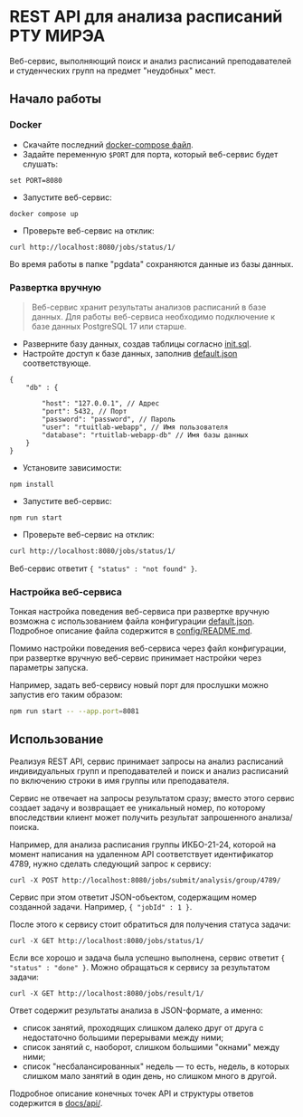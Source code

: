 # REST API для анализа расписаний РТУ МИРЭА

Веб-сервис, выполняющий поиск и анализ расписаний преподавателей и студенческих групп на предмет "неудобных" мест.

## Начало работы

### Docker

* Скачайте последний [docker-compose файл](./compose.yaml).
* Задайте переменную `$PORT` для порта, который веб-сервис будет слушать:
```
set PORT=8080
```
* Запустите веб-сервис:
```
docker compose up
```
* Проверьте веб-сервис на отклик:
```
curl http://localhost:8080/jobs/status/1/
```

Во время работы в папке "pgdata" сохраняются данные из базы данных.

### Развертка вручную

> Веб-сервис хранит результаты анализов расписаний в базе данных. Для работы веб-сервиса необходимо подключение к базе данных PostgreSQL 17 или старше.

* Разверните базу данных, создав таблицы согласно [init.sql](./init.sql).
* Настройте доступ к базе данных, заполнив [default.json](./config/default.json) соответствующе.
```jsonc
{
    "db" : {

        "host": "127.0.0.1", // Адрес
        "port": 5432, // Порт
        "password": "password", // Пароль
        "user": "rtuitlab-webapp", // Имя пользователя
        "database": "rtuitlab-webapp-db" // Имя базы данных
    }
}
```
* Установите зависимости:
```
npm install
```
* Запустите веб-сервис:
```
npm run start
```
* Проверьте веб-сервис на отклик:
```sh
curl http://localhost:8080/jobs/status/1/
```

Веб-сервис ответит `{ "status" : "not found" }`.

### Настройка веб-сервиса

Тонкая настройка поведения веб-сервиса при развертке вручную возможна с использованием файла конфигурации [default.json](./config/default.json). Подробное описание файла содержится в [config/README.md](./config/README.md).

Помимо настройки поведения веб-сервиса через файл конфигурации, при развертке вручную веб-сервис принимает настройки через параметры запуска.

Например, задать веб-сервису новый порт для прослушки можно запустив его таким образом:
```sh
npm run start -- --app.port=8081
```

## Использование

Реализуя REST API, сервис принимает запросы на анализ расписаний индивидуальных групп и преподавателей и поиск и анализ расписаний по включению строки в имя группы или преподавателя. 

Сервис не отвечает на запросы результатом сразу; вместо этого сервис создает задачу и возвращает ее уникальный номер, по которому впоследствии клиент может получить результат запрошенного анализа/поиска.

Например, для анализа расписания группы ИКБО-21-24, которой на момент написания на удаленном API соответствует идентификатор 4789, нужно сделать следующий запрос к сервису:

```
curl -X POST http://localhost:8080/jobs/submit/analysis/group/4789/
```

Сервис при этом ответит JSON-объектом, содержащим номер созданной задачи. Например, `{ "jobId" : 1 }`.

После этого к сервису стоит обратиться для получения статуса задачи:

```
curl -X GET http://localhost:8080/jobs/status/1/
```

Если все хорошо и задача была успешно выполнена, сервис ответит `{ "status" : "done" }`. Можно обращаться к сервису за результатом задачи:

```
curl -X GET http://localhost:8080/jobs/result/1/
```

Ответ содержит результаты анализа в JSON-формате, а именно:
* список занятий, проходящих слишком далеко друг от друга с недостаточно большими перерывами между ними;
* список занятий с, наоборот, слишком большими "окнами" между ними;
* список "несбалансированных" недель — то есть, недель, в которых слишком мало занятий в один день, но слишком много в другой.

Подробное описание конечных точек API и структуры ответов содержится в [docs/api/](./docs/api/README.md).